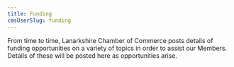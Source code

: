```yaml
---
title: Funding
cmsUserSlug: funding
---
```


From time to time, Lanarkshire Chamber of Commerce posts details of funding opportunities on a variety of topics in order to assist our Members. Details of these will be posted here as opportunities arise.